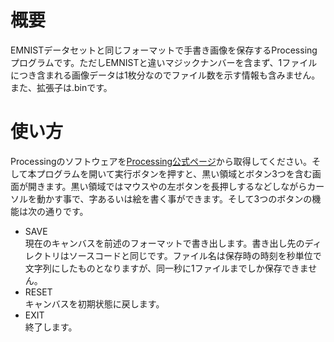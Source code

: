 # 概要
EMNISTデータセットと同じフォーマットで手書き画像を保存するProcessingプログラムです。ただしEMNISTと違いマジックナンバーを含まず、1ファイルにつき含まれる画像データは1枚分なのでファイル数を示す情報も含みません。また、拡張子は.binです。

# 使い方
Processingのソフトウェアを[Processing公式ページ](https://processing.org/download)から取得してください。そして本プログラムを開いて実行ボタンを押すと、黒い領域とボタン3つを含む画面が開きます。黒い領域ではマウスやの左ボタンを長押しするなどしながらカーソルを動かす事で、字あるいは絵を書く事ができます。そして3つのボタンの機能は次の通りです。
- SAVE\
  現在のキャンバスを前述のフォーマットで書き出します。書き出し先のディレクトリはソースコードと同じです。ファイル名は保存時の時刻を秒単位で文字列にしたものとなりますが、同一秒に1ファイルまでしか保存できません。
- RESET\
  キャンバスを初期状態に戻します。
- EXIT\
  終了します。
